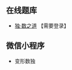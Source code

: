 ## 在线题库
- [独·数之道](http://www.sudokufans.org.cn/lx/game.index.php?type=find6) 【需要登录】

## 微信小程序
- 变形数独